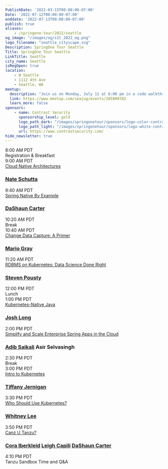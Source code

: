 ```yaml
---
PublishDate: '2022-03-15T00:00:00-07:00'
Date: '2022-07-12T00:00:00-07:00'
enddate: '2022-07-13T00:00:00-07:00'
publish: true
aliases:
    - /springone-tour/2022/seattle
og_image: "/images/og/s1t_2022_og.png"
logo_filename: "seattle_cityscape.svg"
Description: SpringOne Tour Seattle
Title: SpringOne Tour Seattle
LinkTitle: Seattle
city_name: Seattle
isRegOpen: true
location:
    - W Seattle
    - 1112 4th Ave
    - Seattle, WA
meetup:
  description: "Join us on Monday, July 11 at 6:00 pm in a code walkthrough with <a class='lightbox' href='#mario-gray'>Mario Gray</a>, where he will distinguish RSocket Controllers, Clients, and the security implementation that makes the application aware of who is calling, and what the caller is capable of. Register for the Meetup <a href='https://www.meetup.com/seajug/events/285809782' target='_blank'>here</a>."
  link: https://www.meetup.com/seajug/events/285809782
  learn_more: false
sponsors:
    - name: Contrast Security
      sponsorship_level: gold
      logo_path_dark: "/images/springonetour/sponsors/logo-color-contrast-security.svg"
      logo_path_light: "/images/springonetour/sponsors/logo-white-contrast-security.svg"
      url: https://www.contrastsecurity.com/
hide_newsletter: true
---
```



<div id="day-1-agenda" class="agenda p-lg-5 p-3">
    <div class="row py-3 border-bottom flex-nowrap">
        <div class="time col-4 pl-0 h4">8:00 AM PDT</div>
        <div class="talk-title col-5 h4">Registration & Breakfast</div>
        <div class="col-sm-1 col-0 px-0 px-0"></div>
        <div class="name col-3"></div>
    </div>
    <div class="row py-3 border-bottom flex-nowrap">
        <div class="time col-4 pl-0 h4">9:00 AM PDT</div>
        <div class="talk-title col-5 h4">
            <a class="lightbox" href="#cloud-native-architectures">Cloud Native Architectures</a>
        </div>
        <div class="name col-3">
            <h3 class="h4 py-0"><a class="lightbox" href="#nate-schutta">Nate Schutta</a></h3>
        </div>
    </div>
    <div class="row py-3 border-bottom flex-nowrap">
        <div class="time col-4 pl-0 h4">9:40 AM PDT</div>
        <div class="talk-title col-5 h4"><a class="lightbox" href="#spring-native">Spring Native By Example</a></div>
        <div class="name col-3">
            <h3 class="h4 py-0">
                <a class="lightbox" href="#dashaun-carter">DaShaun Carter</a>
            </h3>
        </div>
    </div>
    <div class="row py-3 border-bottom flex-nowrap">
        <div class="time col-4 pl-0 h4">10:20 AM PDT</div>
        <div class="talk-title col-5 h4">Break</div>
        <div class="name col-3"></div>
    </div>
    <div class="row py-3 border-bottom flex-nowrap">
        <div class="time col-4 pl-0 h4">10:40 AM PDT</div>
        <div class="talk-title col-5 h4">
            <a class="lightbox" href="#change-data-capture">Change Data Capture: A Primer</a>
        </div>
        <div class="name col-3">
            <h3 class="h4 py-0">
                <a class="lightbox" href="#mario-gray">Mario Gray</a>
            </h3>
        </div>
    </div>
    <div class="row py-3 border-bottom flex-nowrap">
        <div class="time col-4 pl-0 h4">11:20 AM PDT</div>
        <div class="talk-title col-5 h4">
            <a class="lightbox" href="#k8s-rdbms">RDBMS on Kubernetes: Data Science Done Right</a>
        </div>
        <div class="name col-3">
            <h3 class="h4 py-0">
                <a class="lightbox" href="#steven-pousty">Steven Pousty</a>
            </h3>
        </div>
    </div>
    <div class="row py-3 border-bottom flex-nowrap">
        <div class="time col-4 pl-0 h4">12:00 PM PDT</div>
        <div class="talk-title col-5 h4">Lunch</div>
        <div class="col-sm-1 col-0 px-0 px-0"></div>
        <div class="name col-3"></div>
    </div>
    <div class="row py-3 border-bottom flex-nowrap">
        <div class="time col-4 pl-0 h4">1:00 PM PDT</div>
        <div class="talk-title col-5 h4">
            <a class="lightbox" href="#k8s-native-java">Kubernetes-Native Java</a>
        </div>
        <div class="name col-3">
            <h3 class="h4 py-0"><a class="lightbox" href="#josh-long">Josh Long</a></h3>
        </div>
    </div>
    <div class="row py-3 border-bottom flex-nowrap">
        <div class="time col-4 pl-0 h4">2:00 PM PDT</div>
        <div class="talk-title col-5 h4">
            <a class="lightbox" href="#azure-spring-apps">Simplify and Scale Enterprise Spring Apps in the Cloud</a>
        </div>
        <div class="name col-3">
            <h3 class="h4 py-0">
                <a class="lightbox" href="#adib-saikali">Adib Saikali</a>
                Asir Selvasingh
            </h3>
        </div>
    </div>
    <div class="row py-3 border-bottom flex-nowrap">
        <div class="time col-4 pl-0 h4">2:30 PM PDT</div>
        <div class="talk-title col-5 h4">Break</div>
        <div class="name col-3"></div>
    </div>
    <div class="row py-3 border-bottom flex-nowrap">
        <div class="time col-4 pl-0 h4">3:00 PM PDT</div>
        <div class="talk-title col-5 h4">
            <a class="lightbox" href="#k8s-intro">Intro to Kubernetes</a>
        </div>
        <div class="name col-3">
            <h3 class="h4 py-0">
                <a class="lightbox" href="#tiffany-jernigan">Tiffany Jernigan</a>
            </h3>
        </div>
    </div>
    <div class="row py-3 border-bottom flex-nowrap">
        <div class="time col-4 pl-0 h4">3:30 PM PDT</div>
        <div class="talk-title col-5 h4">
            <a class="lightbox" href="#who-should-use-k8s">Who Should Use Kubernetes?</a>
        </div>
        <div class="name col-3">
            <h3 class="h4 py-0">
                <a class="lightbox" href="#whitney-lee">Whitney Lee</a>
            </h3>
        </div>
    </div>
    <div class="row py-3 border-bottom flex-nowrap">
        <div class="time col-4 pl-0 h4">3:50 PM PDT</div>
        <div class="talk-title col-5 h4">
            <a class="lightbox" href="#canz-u-tanzu">Canz U Tanzu?</a>
        </div>
        <div class="name col-3">
            <h3 class="h4 py-0">
                <a class="lightbox" href="#cora-iberkleid">Cora Iberkleid</a>
                <a class="lightbox" href="#leigh-capili">Leigh Capili</a>
                <a class="lightbox" href="#dashaun-carter">DaShaun Carter</a>
            </h3>
        </div>
    </div>
    <div class="row py-3 flex-nowrap">
        <div class="time col-4 pl-0 h4">4:10 PM PDT</div>
        <div class="talk-title col-5 h4">Tanzu Sandbox Time and Q&A</div>
        <div class="name col-3"></div>
    </div>
</div>

<div id="day-2-agenda" class="agenda p-lg-5 p-3" style="display: none">
    <div class="row py-3 border-bottom flex-nowrap">
        <div class="time col-4 pl-0 h4">8:00 AM PDT</div>
        <div class="talk-title col-5 h4">Registration & Breakfast</div>
        <div class="col-sm-1 col-0 px-0 px-0"></div>
        <div class="name col-3"></div>
    </div>
    <div class="row py-3 border-bottom flex-nowrap">
        <div class="time col-4 pl-0 h4">9:00 AM PDT</div>
        <div class="talk-title col-5 h4">
            <a class="lightbox" href="#app-modernization">Application Modernization: Migrating Mainframe Apps to the Cloud Using Spring</a>
        </div>
        <div class="name col-3">
            <h3 class="h4 py-0">
                <a class="lightbox" href="#glenn-renfro">Glenn Renfro</a>
            </h3>
        </div>
    </div>
    <div class="row py-3 border-bottom flex-nowrap">
        <div class="time col-4 pl-0 h4">9:40 AM PDT</div>
        <div class="talk-title col-5 h4">
            <a class="lightbox" href="#codezillas">Codezillas: The Universal Truths of Software Development</a>
        </div>
        <div class="name col-3">
            <h3 class="h4 py-0">
                <a class="lightbox" href="#nate-schutta">Nate Schutta</a>
                <a class="lightbox" href="#whitney-lee">Whitney Lee</a>
            </h3>
        </div>
    </div>
    <div class="row py-3 border-bottom flex-nowrap">
        <div class="time col-4 pl-0 h4">10:20 AM PDT</div>
        <div class="talk-title col-5 h4">Break</div>
        <div class="name col-3"></div>
    </div>
    <div class="row py-3 border-bottom flex-nowrap">
        <div class="time col-4 pl-0 h4">10:40 AM PDT</div>
        <div class="talk-title col-5 h4">
            <a class="lightbox" href="#observability">Observability: Beyond the Three Pillars with Spring</a>
        </div>
        <div class="name col-3">
            <h3 class="h4 py-0">
                <a class="lightbox" href="#jonatan-ivanov">Jonatan Ivanov</a>
            </h3>
        </div>
    </div>
    <div class="row py-3 border-bottom flex-nowrap">
        <div class="time col-4 pl-0 h4">11:20 AM PDT</div>
        <div class="talk-title col-5 h4">
            <a class="lightbox" href="#graphql">Getting Started with Spring for GraphQL</a>
        </div>
        <div class="name col-3">
            <h3 class="h4 py-0">
                <a class="lightbox" href="#dan-vega">Dan Vega</a>
            </h3>
        </div>
    </div>
    <div class="row py-3 border-bottom flex-nowrap">
        <div class="time col-4 pl-0 h4">11:40 AM PDT</div>
        <div class="talk-title col-5 h4">Lunch</div>
        <div class="name col-3"></div>
    </div>
    <div class="row py-3 border-bottom flex-nowrap">
        <div class="time col-4 pl-0 h4">1:00 PM PDT</div>
        <div class="talk-title col-5 h4">
            <a class="lightbox" href="#k8s-operators">Bootiful Kubernetes Operators</a>
        </div>
        <div class="name col-3">
            <h3 class="h4 py-0">
                <a class="lightbox" href="#josh-long">Josh Long</a>
                <a class="lightbox" href="#tiffany-jernigan">Tiffany Jernigan</a>
            </h3>
        </div>
    </div>
    <div class="row py-3 border-bottom flex-nowrap">
        <div class="time col-4 pl-0 h4">2:00 PM PDT</div>
        <div class="talk-title col-5 h4">
            <a class="lightbox" href="#supply-chain-choreography">Path to Production Using Supply Chain Choreography</a>
        </div>
        <div class="name col-3">
            <h3 class="h4 py-0">
                <a class="lightbox" href="#cora-iberkleid">Cora Iberkleid</a>
            </h3>
        </div>
    </div>
    <div class="row py-3 border-bottom flex-nowrap">
        <div class="time col-4 pl-0 h4">2:50 PM PDT</div>
        <div class="talk-title col-5 h4">Break</div>
        <div class="name col-3"></div>
    </div>
    <div class="row py-3 border-bottom flex-nowrap">
        <div class="time col-4 pl-0 h4">3:10 PM PDT</div>
        <div class="talk-title col-5 h4">
            <a class="lightbox" href="#securing-gitops">Securing GitOps Debug Access with Pinniped, Dex, and GitHub</a>
        </div>
        <div class="name col-3">
            <h3 class="h4 py-0">
                <a class="lightbox" href="#leigh-capili">Leigh Capili</a>
            </h3>
        </div>
    </div>
    <div class="row py-3 flex-nowrap">
        <div class="time col-4 pl-0 h4">3:50 PM PDT</div>
        <div class="talk-title col-5 h4">
            <a class="lightbox" href="#spring-cli">A New CLI for Spring Developer Productivity</a>
        </div>
        <div class="name col-3">
            <h3 class="h4 py-0">
                <a class="lightbox" href="#mark-pollack">Mark Pollack</a>
            </h3>
        </div>
    </div>
</div>
